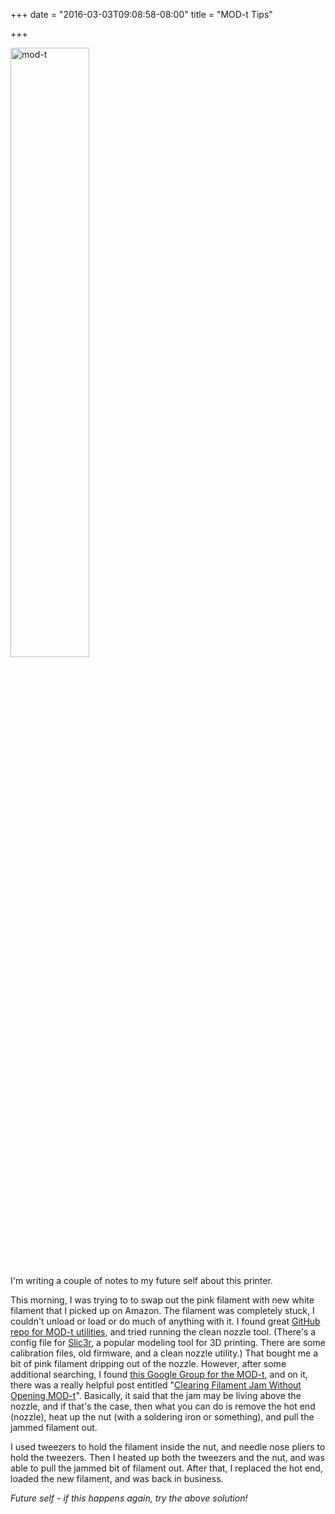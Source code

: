 +++
date = "2016-03-03T09:08:58-08:00"
title = "MOD-t Tips"

+++

<img alt="mod-t" width="50%" src="https://storage.googleapis.com/ejf-io/mod_t.jpg">

I'm writing a couple of notes to my future self about this printer.

This morning, I was trying to to swap out the pink filament with new white filament that I picked up on Amazon. The filament was completely stuck, I couldn't unload or load or do much of anything with it. I found great <a href="https://github.com/ajfoul/MOD-t">GitHub repo for MOD-t utilities</a>, and tried running the clean nozzle tool. (There's a config file for <a href="http://slic3r.org/">Slic3r</a>, a popular modeling tool for 3D printing. There are some calibration files, old firmware, and a clean nozzle utility.) That bought me a bit of pink filament dripping out of the nozzle. However, after some additional searching, I found <a href="https://groups.google.com/forum/#!forum/mod-t">this Google Group for the MOD-t</a>, and on it, there was a really helpful post entitled "<a href="https://groups.google.com/forum/#!topic/mod-t/Pgdlp3kf2pQ">Clearing Filament Jam Without Opening MOD-t</a>". Basically, it said that the jam may be living above the nozzle, and if that's the case, then what you can do is remove the hot end (nozzle), heat up the nut (with a soldering iron or something), and pull the jammed filament out.

I used tweezers to hold the filament inside the nut, and needle nose pliers to hold the tweezers. Then I heated up both the tweezers and the nut, and was able to pull the jammed bit of filament out. After that, I replaced the hot end, loaded the new filament, and was back in business.

*Future self - if this happens again, try the above solution!*
